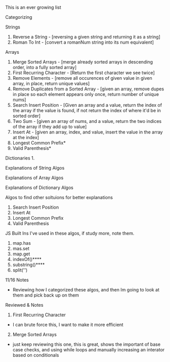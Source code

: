 This is an ever growing list 

Categorizing 

Strings
1. Reverse a String - [reversing a given string and returning it as a string]
2. Roman To Int - [convert a romanNum string into its num equivalent]


Arrays
1. Merge Sorted Arrays - [merge already sorted arrays in descending order, into a fully sorted array]
2. First Recurring Character - [Return the first character we see twice]
3. Remove Elements - [remove all occurences of given value in given array, in place, return unique values]
4. Remove Duplicates from a Sorted Array - [given an array, remove dupes in place so each element appears only once, return number of unique nums]
5. Search Insert Position - [Given an array and a value, return the index of the array if the value is found, if not return the index of where it'd be in sorted order]
6. Two Sum - [given an array of nums, and a value, return the two indices of the array if they add up to value]
7. Insert At - [given an array, index, and value, insert the value in the array at the index]
8. Longest Common Prefix*
9. Valid Parenthesis*


Dictionaries
1. 



Explanations of String Algos

Explanations of Array Algos

Explanations of Dictionary Algos


Algos to find other soltuions for better explanations
1. Search Insert Position
2. Insert At
3. Longest Common Prefix
4. Valid Parenthesis



JS Built Ins I've used in these algos, if study more, note them.
1. map.has
2. mas.set
3. map.get
4. indexOf()****
5. substring()****
6. split('')



11/16 Notes
* Reviewing how I categorized these algos, and then Im going to look at them and pick back up on them

Reviewed & Notes
1. First Recurring Character
- I can brute force this, I want to make it more efficient
2. Merge Sorted Arrays
- just keep reviewing this one, this is great, shows the important of base case checks, and using while loops and manually increasing an interator based on conditionals

